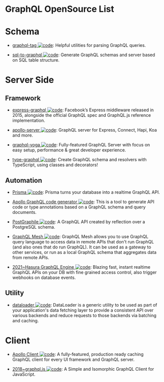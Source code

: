 # GraphQL OpenSource List

# Schema

- [graphql-tag ![code](https://ng-tech.icu/assets/code.svg)](https://www.npmjs.com/package/graphql-tag): Helpful utilities for parsing GraphQL queries.

- [sql-to-graphql ![code](https://ng-tech.icu/assets/code.svg)](https://github.com/rexxars/sql-to-graphql): Generate GraphQL schemas and server based on SQL table structure.

# Server Side

## Framework

- [express-graphql ![code](https://ng-tech.icu/assets/code.svg)](https://github.com/graphql/express-graphql): Facebook’s Express middleware released in 2015, alongside the official GraphQL spec and GraphQL.js reference implementation.

- [apollo-server ![code](https://ng-tech.icu/assets/code.svg)](https://github.com/apollographql/apollo-server): GraphQL server for Express, Connect, Hapi, Koa and more.

- [graphql-yoga ![code](https://ng-tech.icu/assets/code.svg)](https://github.com/graphcool/graphql-yoga): Fully-featured GraphQL Server with focus on easy setup, performance & great developer experience.

- [type-graphql ![code](https://ng-tech.icu/assets/code.svg)](https://github.com/19majkel94/type-graphql): Create GraphQL schema and resolvers with TypeScript, using classes and decorators!

## Automation

- [Prisma ![code](https://ng-tech.icu/assets/code.svg)](https://github.com/prisma/prisma): Prisma turns your database into a realtime GraphQL API.

- [Apollo GraphQL code generator ![code](https://ng-tech.icu/assets/code.svg)](https://github.com/apollographql/apollo-codegen):
  This is a tool to generate API code or type annotations based on a GraphQL schema and query documents.

- [PostGraphile ![code](https://ng-tech.icu/assets/code.svg)](https://github.com/graphile/postgraphile): A GraphQL API created by reflection over a PostgreSQL schema.

- [GraphQL Mesh ![code](https://ng-tech.icu/assets/code.svg)](https://github.com/Urigo/graphql-mesh/blob/master/README.md): GraphQL Mesh allows you to use GraphQL query language to access data in remote APIs that don't run GraphQL (and also ones that do run GraphQL). It can be used as a gateway to other services, or run as a local GraphQL schema that aggregates data from remote APIs.

- [2021~Hasura GraphQL Engine ![code](https://ng-tech.icu/assets/code.svg)](https://github.com/hasura/graphql-engine): Blazing fast, instant realtime GraphQL APIs on your DB with fine grained access control, also trigger webhooks on database events.

## Utility

- [dataloader ![code](https://ng-tech.icu/assets/code.svg)](https://github.com/facebook/dataloader): DataLoader is a generic utility to be used as part of your application's data fetching layer to provide a consistent API over various backends and reduce requests to those backends via batching and caching.

# Client

- [Apollo Client ![code](https://ng-tech.icu/assets/code.svg)](https://github.com/apollographql/apollo-client): A fully-featured, production ready caching GraphQL client for every UI framework and GraphQL server.

- [2018~graphql.js ![code](https://ng-tech.icu/assets/code.svg)](https://github.com/f/graphql.js): A Simple and Isomorphic GraphQL Client for JavaScript.
